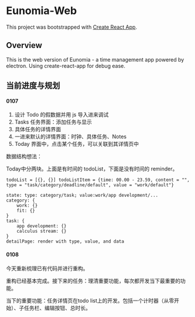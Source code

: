 # Eunomia-Web

This project was bootstrapped with [Create React App](https://github.com/facebook/create-react-app).

## Overview

This is the web version of Eunomia - a time management app powered by electron. Using create-react-app for debug ease.

## 当前进度与规划

#### 0107

1. 设计 Todo 的假数据并用 js 导入进来调试
2. Tasks 任务界面：添加任务与显示
3. 具体任务的详情界面
4. 一进来默认的详情界面：时钟、具体任务、Notes
5. Today 界面中，点击某个任务，可以关联到其详情页中

数据结构想法：

Today中分两块。上面是有时间的 todoList，下面是没有时间的 reminder。

```
todoList = [{}, {}] todoListItem = {time: 00.00 - 23.59, content = "", type = "task/category/deadline/default", value = "work/default"}

state: type: category/task; value:work/app development/...
category: {
	work: {}
	fit: {}
}
task: {
	app development: {}
	calculus stream: {}
}
detailPage: render with type, value, and data
```

#### 0108

今天重新梳理已有代码并进行重构。

重构已经基本完成。接下来的任务：理清重要功能，每次都开发当下最重要的功能。

当下的重要功能：任务详情页在todo list上的开发。包括一个计时器（从零开始）、子任务栏、编辑按钮、总时长。









